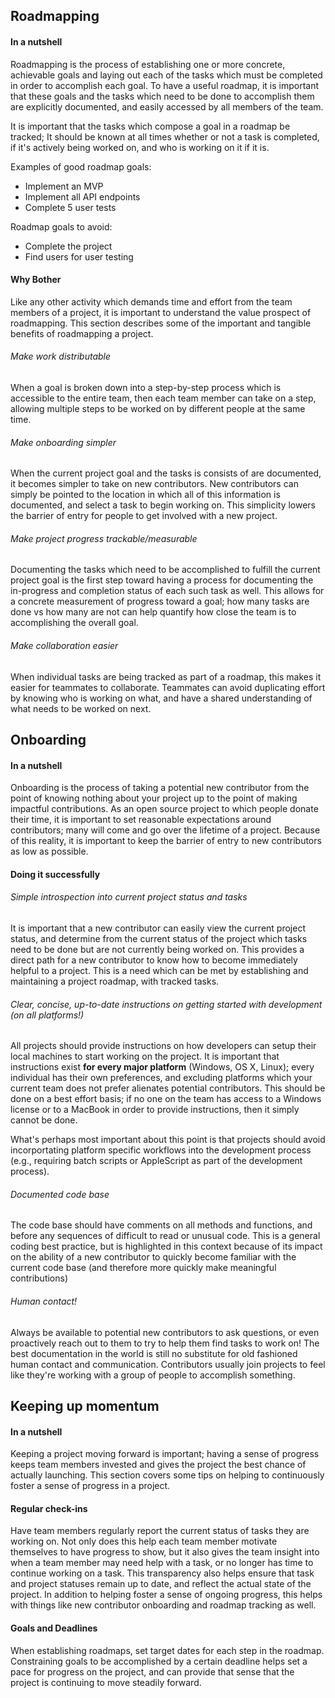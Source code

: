 ## Roadmapping

#### In a nutshell 

Roadmapping is the process of establishing one or more concrete, achievable goals and
laying out each of the tasks which must be completed in order to accomplish each goal.
To have a useful roadmap, it is important that these goals and the tasks which need to
be done to accomplish them are explicitly documented, and easily accessed by all members of the team.

It is important that the tasks which compose a goal in a roadmap be tracked; It should be
known at all times whether or not a task is completed, if it's actively being worked on,
and who is working on it if it is.

Examples of good roadmap goals:

- Implement an MVP
- Implement all API endpoints
- Complete 5 user tests

Roadmap goals to avoid:

- Complete the project
- Find users for user testing

#### Why Bother

Like any other activity which demands time and effort from the team members of a project, it is important
to understand the value prospect of roadmapping. This section describes some of the important and tangible benefits of roadmapping a project.

###### Make work distributable

When a goal is broken down into a step-by-step process which is accessible to the entire team,
then each team member can take on a step, allowing multiple steps to be worked on by different
people at the same time.

###### Make onboarding simpler

When the current project goal and the tasks is consists of are documented, it becomes simpler to 
take on new contributors. New contributors can simply be pointed to the location in which all of
this information is documented, and select a task to begin working on. This simplicity lowers
the barrier of entry for people to get involved with a new project.

###### Make project progress trackable/measurable

Documenting the tasks which need to be accomplished to fulfill the current project goal is the
first step toward having a process for documenting the in-progress and completion status of each
such task as well. This allows for a concrete measurement of progress toward a goal; how many tasks
are done vs how many are not can help quantify how close the team is to accomplishing the overall goal.

###### Make collaboration easier

When individual tasks are being tracked as part of a roadmap, this makes it easier for teammates to
collaborate. Teammates can avoid duplicating effort by knowing who is working on what, and have a shared
understanding of what needs to be worked on next.

## Onboarding

#### In a nutshell

Onboarding is the process of taking a potential new contributor from the point of knowing nothing about
your project up to the point of making impactful contributions. As an open source project to which people
donate their time, it is important to set reasonable expectations around contributors; many will come and
go over the lifetime of a project. Because of this reality, it is important to keep the barrier of entry
to new contributors as low as possible.

#### Doing it successfully

###### Simple introspection into current project status and tasks

It is important that a new contributor can easily view the current project status, and determine from
the current status of the project which tasks need to be done but are not currently being worked on.
This provides a direct path for a new contributor to know how to become immediately helpful to a project.
This is a need which can be met by establishing and maintaining a project roadmap, with tracked tasks.

###### Clear, concise, up-to-date instructions on getting started with development (on all platforms!)

All projects should provide instructions on how developers can setup their local machines to start
working on the project. It is important that instructions exist **for every major platform** (Windows, OS X, Linux); 
every individual has their own preferences, and excluding platforms which your current team does not
prefer alienates potential contributors. This should be done on a best effort basis; if no one
on the team has access to a Windows license or to a MacBook in order to provide instructions, then
it simply cannot be done.

What's perhaps most important about this point is that projects should avoid incorportating platform
specific workflows into the development process (e.g., requiring batch scripts or AppleScript as part
of the development process).

###### Documented code base

The code base should have comments on all methods and functions, and before any sequences of difficult
to read or unusual code. This is a general coding best practice, but is highlighted in this context
because of its impact on the ability of a new contributor to quickly become familiar with the current
code base (and therefore more quickly make meaningful contributions)

###### Human contact!

Always be available to potential new contributors to ask questions, or even proactively reach out to
them to try to help them find tasks to work on! The best documentation in the world is still no
substitute for old fashioned human contact and communication. Contributors usually join projects
to feel like they're working with a group of people to accomplish something.

## Keeping up momentum

#### In a nutshell

Keeping a project moving forward is important; having a sense of progress keeps team members invested
and gives the project the best chance of actually launching. This section covers some tips on helping
to continuously foster a sense of progress in a project.

#### Regular check-ins

Have team members regularly report the current status of tasks they are working on. Not only does this
help each team member motivate themselves to have progress to show, but it also gives the team insight
into when a team member may need help with a task, or no longer has time to continue working on a task.
This transparency also helps ensure that task and project statuses remain up to date, and reflect the
actual state of the project. In addition to helping foster a sense of ongoing progress, this helps with
things like new contributor onboarding and roadmap tracking as well.

#### Goals and Deadlines

When establishing roadmaps, set target dates for each step in the roadmap. Constraining goals to
be accomplished by a certain deadline helps set a pace for progress on the project, and can provide
that sense that the project is continuing to move steadily forward.
